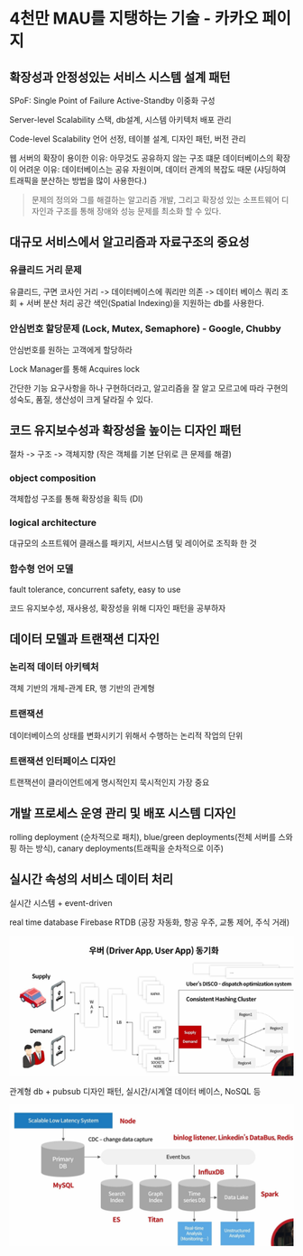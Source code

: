 # 4천만 MAU를 지탱하는 기술 - 카카오 페이지

## 확장성과 안정성있는 서비스 시스템 설계 패턴

SPoF: Single Point of Failure
Active-Standby 이중화 구성

Server-level Scalability 
스택, db설계, 시스템 아키텍처 배포 관리

Code-level Scalability
언어 선정, 테이블 설계, 디자인 패턴, 버전 관리


웹 서버의 확장이 용이한 이유: 아무것도 공유하지 않는 구조 떄문
데이터베이스의 확장이 어려운 이유: 데이터베이스는 공유 자원이며, 데이터 관계의 복잡도 때문
(샤딩하여 트래픽을 분산하는 방법을 많이 사용한다.)

> 문제의 정의와 그를 해결하는 알고리즘 개발, 그리고 확장성 있는 소프트웨어 디자인과 구조를 통해 장애와 성능 문제를 최소화 할 수 있다.

## 대규모 서비스에서 알고리즘과 자료구조의 중요성

### 유클리드 거리 문제
유클리드, 구면 코사인 거리 -> 데이터베이스에 쿼리만 의존 -> 데이터 베이스 쿼리 조회 + 서버 분산 처리
공간 색인(Spatial Indexing)을 지원하는 db를 사용한다.

### 안심번호 할당문제 (Lock, Mutex, Semaphore) - Google, Chubby
안심번호를 원하는 고객에게 할당하라

Lock Manager를 통해 Acquires lock

간단한 기능 요구사항을 하나 구현하더라고, 알고리즘을 잘 알고 모르고에 따라 구현의 성숙도, 품질, 생산성이 크게 달라질 수 있다.


## 코드 유지보수성과 확장성을 높이는 디자인 패턴
절차 -> 구조 -> 객체지향 (작은 객체를 기본 단위로 큰 문제를 해결)

### object composition
객체합성 구조를 통해 확장성을 획득 (DI)

### logical architecture
대규모의 소프트웨어 클래스를 패키지, 서브시스템 및 레이어로 조직화 한 것
### 함수형 언어 모델
fault tolerance, concurrent safety, easy to use

코드 유지보수성, 재사용성, 확장성을 위해 디자인 패턴을 공부하자


## 데이터 모델과 트랜잭션 디자인
### 논리적 데이터 아키텍처
객체 기반의 개체-관계 ER, 행 기반의 관계형

### 트랜잭션
데이터베이스의 상태를 변화시키기 위해서 수행하는 논리적 작업의 단위

### 트랜잭션 인터페이스 디자인
트랜잭션이 클라이언트에게 명시적인지 묵시적인지 가장 중요

## 개발 프로세스 운영 관리 및 배포 시스템 디자인
rolling deployment (순차적으로 패치), blue/green deployments(전체 서버를 스와핑 하는 방식), canary deployments(트래픽을 순차적으로 이주)


## 실시간 속성의 서비스 데이터 처리
실시간 시스템 + event-driven

real time database
Firebase RTDB (공장 자동화, 항공 우주, 교통 제어, 주식 거래)

![우버동기화.png](../image/우버동기화.png)

관계형 db + pubsub 디자인 패턴, 실시간/시계열 데이터 베이스, NoSQL 등

![eventbus.png](../image/eventbus.png)

